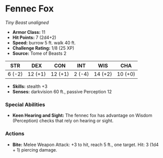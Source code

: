 # Fennec Fox

*Tiny* *Beast* *unaligned*

- **Armor Class:** 11
- **Hit Points:** 7 (2d4+2)
- **Speed:** burrow 5 ft. walk 40 ft.
- **Challenge Rating:** 1/8 (25 XP)
- **Source:** Tome of Beasts 2

| STR | DEX | CON | INT | WIS | CHA |
| --- | --- | --- | --- | --- | --- |
| 6 (-2) | 12 (+1) | 12 (+1) | 2 (-4) | 14 (+2) | 10 (+0) |

- **Skills:** stealth +3
- **Senses:** darkvision 60 ft., passive Perception 12

### Special Abilities

- **Keen Hearing and Sight:** The fennec fox has advantage on Wisdom (Perception) checks that rely on hearing or sight.

### Actions

- **Bite:** Melee Weapon Attack: +3 to hit, reach 5 ft., one target. Hit: 3 (1d4 + 1) piercing damage.



